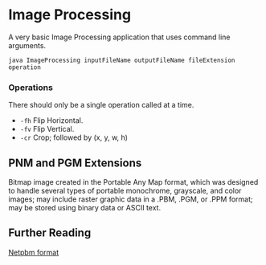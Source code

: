 # Image Processing

A very basic Image Processing application that uses command line arguments.

```
java ImageProcessing inputFileName outputFileName fileExtension operation
```

### Operations

There should only be a single operation called at a time.

- `-fh` Flip Horizontal.
- `-fv` Flip Vertical.
- `-cr` Crop; followed by (x, y, w, h)

## PNM and PGM Extensions

Bitmap image created in the Portable Any Map format, which was designed to handle several types of portable monochrome, grayscale, and color images; may include raster graphic data in a .PBM, .PGM, or .PPM format; may be stored using binary data or ASCII text.

## Further Reading

[Netpbm format](https://en.wikipedia.org/wiki/Netpbm_format)
